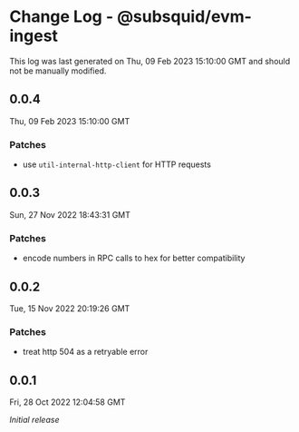 # Change Log - @subsquid/evm-ingest

This log was last generated on Thu, 09 Feb 2023 15:10:00 GMT and should not be manually modified.

## 0.0.4
Thu, 09 Feb 2023 15:10:00 GMT

### Patches

- use `util-internal-http-client` for HTTP requests

## 0.0.3
Sun, 27 Nov 2022 18:43:31 GMT

### Patches

- encode numbers in RPC calls to hex for better compatibility

## 0.0.2
Tue, 15 Nov 2022 20:19:26 GMT

### Patches

- treat http 504 as a retryable error

## 0.0.1
Fri, 28 Oct 2022 12:04:58 GMT

_Initial release_

